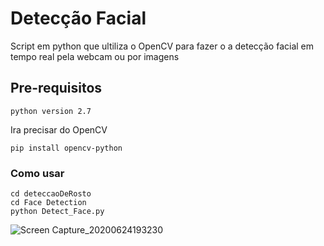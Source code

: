 # Detecção Facial
Script em python que ultiliza o OpenCV para fazer o a detecção facial em tempo real pela webcam ou por imagens
## Pre-requisitos
```
python version 2.7
```
Ira precisar do OpenCV
```
pip install opencv-python
```
### Como usar
```
cd deteccaoDeRosto
cd Face Detection
python Detect_Face.py
```
![Screen Capture_20200624193230](https://user-images.githubusercontent.com/62577914/85637702-e3e0fb00-b651-11ea-9e9a-c491195ecd80.png)
